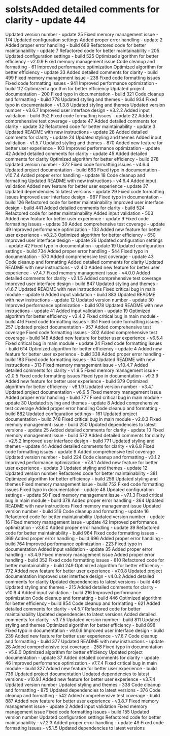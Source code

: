 # solstsAdded detailed comments for clarity - update 44
Updated version number - update 25
Fixed memory management issue - 174
Updated configuration settings
Added proper error handling - update 2
Added proper error handling - build 689
Refactored code for better maintainability - update 7
Refactored code for better maintainability - 205
Updated configuration settings - build 525
Optimized algorithm for better efficiency - v2.0.9
Fixed memory management issue
Code cleanup and formatting - 61
Improved performance optimization
Optimized algorithm for better efficiency - update 33
Added detailed comments for clarity - build 499
Fixed memory management issue - 238
Fixed code formatting issues
Fixed code formatting issues - 941
Improved performance optimization - build 112
Optimized algorithm for better efficiency
Updated project documentation - 200
Fixed typo in documentation - build 321
Code cleanup and formatting - build 778
Updated styling and themes - build 934
Fixed typo in documentation - v1.3.8
Updated styling and themes
Updated version number - v3.6.7
Improved user interface design - v3.2.2
Added input validation - build 352
Fixed code formatting issues - update 22
Added comprehensive test coverage - update 47
Added detailed comments for clarity - update 32
Refactored code for better maintainability - update 3
Updated README with new instructions - update 28
Added detailed comments for clarity - update 24
Updated styling and themes
Added input validation - v1.5.7
Updated styling and themes - 870
Added new feature for better user experience - 103
Improved performance optimization - update 42
Added detailed comments for clarity - update 45
Added detailed comments for clarity
Optimized algorithm for better efficiency - build 278
Updated version number - 372
Fixed code formatting issues - v4.6.4
Updated project documentation - build 663
Fixed typo in documentation - v10.7.4
Added proper error handling - update 18
Code cleanup and formatting
Updated README with new instructions - v4.6.4
Added input validation
Added new feature for better user experience - update 37
Updated dependencies to latest versions - update 29
Fixed code formatting issues
Improved user interface design - 987
Fixed typo in documentation - build 126
Refactored code for better maintainability
Improved user interface design - build 441
Added detailed comments for clarity - build 524
Refactored code for better maintainability
Added input validation - 503
Added new feature for better user experience - update 9
Fixed code formatting issues - update 39
Added comprehensive test coverage - update 49
Improved performance optimization - 133
Added new feature for better user experience - v8.2.3
Optimized algorithm for better efficiency - 650
Improved user interface design - update 26
Updated configuration settings - update 42
Fixed typo in documentation - update 19
Updated configuration settings - build 734
Added proper error handling - 544
Fixed typo in documentation - 570
Added comprehensive test coverage - update 43
Code cleanup and formatting
Added detailed comments for clarity
Updated README with new instructions - v2.4.0
Added new feature for better user experience - v7.4.7
Fixed memory management issue - v4.0.0
Added detailed comments for clarity - v2.1.5
Added comprehensive test coverage
Improved user interface design - build 847
Updated styling and themes - v1.6.7
Updated README with new instructions
Fixed critical bug in main module - update 6
Added input validation - build 883
Updated README with new instructions - update 12
Updated version number - update 30
Improved performance optimization - build 978
Updated README with new instructions - update 41
Added input validation - update 19
Optimized algorithm for better efficiency - v3.4.2
Fixed critical bug in main module - build 416
Fixed code formatting issues - 351
Fixed code formatting issues - 257
Updated project documentation - 957
Added comprehensive test coverage
Fixed code formatting issues - 302
Added comprehensive test coverage - build 148
Added new feature for better user experience - v6.5.4
Fixed critical bug in main module - update 24
Fixed code formatting issues - build 614
Optimized algorithm for better efficiency - update 4
Added new feature for better user experience - build 338
Added proper error handling - build 183
Fixed code formatting issues - 94
Updated README with new instructions - 313
Fixed memory management issue - v10.4.7
Added detailed comments for clarity - v1.9.5
Fixed memory management issue - v2.0.5
Fixed code formatting issues
Fixed typo in documentation - v9.3.9
Added new feature for better user experience - build 379
Optimized algorithm for better efficiency - v8.1.9
Updated version number - v3.4.1
Updated project documentation - v6.9.5
Fixed memory management issue
Added proper error handling - build 777
Fixed critical bug in main module - update 30
Updated styling and themes - update 8
Added comprehensive test coverage
Added proper error handling
Code cleanup and formatting - build 882
Updated configuration settings - 161
Updated project documentation - build 748
Fixed critical bug in main module - v2.0.3
Fixed memory management issue - build 250
Updated dependencies to latest versions - update 25
Added detailed comments for clarity - update 10
Fixed memory management issue - build 572
Added detailed comments for clarity - v2.5.2
Improved user interface design - build 771
Updated styling and themes - update 44
Added detailed comments for clarity - v9.6.8
Fixed code formatting issues - update 9
Added comprehensive test coverage
Updated version number - build 224
Code cleanup and formatting - v3.1.2
Improved performance optimization - v7.8.1
Added new feature for better user experience - update 3
Updated styling and themes - update 12
Updated version number
Refactored code for better maintainability - 381
Optimized algorithm for better efficiency - build 256
Updated styling and themes
Fixed memory management issue - build 752
Fixed code formatting issues
Fixed typo in documentation - update 48
Updated configuration settings - update 50
Fixed memory management issue - v7.1.3
Fixed critical bug in main module - build 378
Added proper error handling - 364
Updated README with new instructions
Fixed memory management issue
Updated version number - build 316
Code cleanup and formatting - update 16
Refactored code for better maintainability
Updated version number - update 16
Fixed memory management issue - update 42
Improved performance optimization - v3.6.0
Added proper error handling - update 39
Refactored code for better maintainability - build 964
Fixed code formatting issues - 369
Added proper error handling - build 696
Added proper error handling - build 764
Improved performance optimization - 223
Fixed typo in documentation
Added input validation - update 35
Added proper error handling - v3.4.9
Fixed memory management issue
Added proper error handling - build 352
Fixed code formatting issues - 810
Refactored code for better maintainability - build 249
Optimized algorithm for better efficiency - 772
Added new feature for better user experience - v7.0.8
Updated project documentation
Improved user interface design - v4.0.2
Added detailed comments for clarity
Updated dependencies to latest versions - build 446
Updated styling and themes - 215
Added detailed comments for clarity - v10.9.4
Added input validation - build 216
Improved performance optimization
Code cleanup and formatting - build 446
Optimized algorithm for better efficiency - build 854
Code cleanup and formatting - 621
Added detailed comments for clarity - v4.5.7
Refactored code for better maintainability
Updated dependencies to latest versions
Added detailed comments for clarity - v3.7.5
Updated version number - build 811
Updated styling and themes
Optimized algorithm for better efficiency - build 898
Fixed typo in documentation - v9.0.6
Improved user interface design - build 239
Added new feature for better user experience - v7.6.7
Code cleanup and formatting - build 377
Updated README with new instructions - update 28
Added comprehensive test coverage - 258
Fixed typo in documentation - v5.8.0
Optimized algorithm for better efficiency
Updated project documentation - update 37
Added detailed comments for clarity - update 46
Improved performance optimization - v7.7.4
Fixed critical bug in main module - build 327
Added new feature for better user experience - build 736
Updated project documentation
Updated dependencies to latest versions - v10.9.1
Added new feature for better user experience - v3.7.4
Updated version number
Updated styling and themes - 338
Code cleanup and formatting - 875
Updated dependencies to latest versions - 376
Code cleanup and formatting - 542
Added comprehensive test coverage - build 887
Added new feature for better user experience - v3.8.7
Fixed memory management issue - update 2
Added input validation
Fixed memory management issue
Fixed code formatting issues - build 155
Updated version number
Updated configuration settings
Refactored code for better maintainability - v7.2.3
Added proper error handling - update 49
Fixed code formatting issues - v5.1.5
Updated dependencies to latest versions
